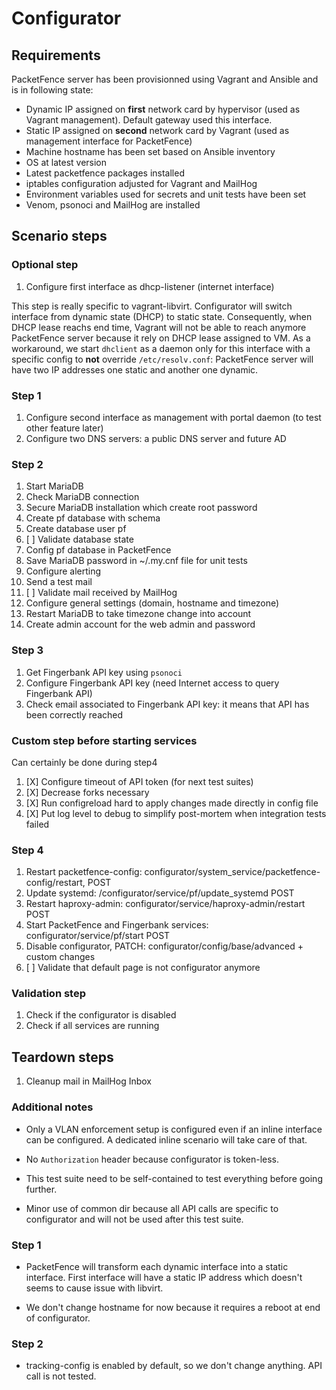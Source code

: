 # Configurator

## Requirements
PacketFence server has been provisionned using Vagrant and Ansible and is in
following state:
- Dynamic IP assigned on **first** network card by hypervisor (used as Vagrant
  management). Default gateway used this interface.
- Static IP assigned on **second** network card by Vagrant (used as management
  interface for PacketFence)
- Machine hostname has been set based on Ansible inventory
- OS at latest version
- Latest packetfence packages installed
- iptables configuration adjusted for Vagrant and MailHog
- Environment variables used for secrets and unit tests have been set
- Venom, psonoci and MailHog are installed

## Scenario steps

### Optional step
1. Configure first interface as dhcp-listener (internet interface)

This step is really specific to vagrant-libvirt. Configurator will switch interface from
dynamic state (DHCP) to static state. Consequently, when DHCP lease reachs end time,
Vagrant will not be able to reach anymore PacketFence server because it rely
on DHCP lease assigned to VM.
As a workaround, we start `dhclient` as a daemon only for this interface with
a specific config to **not** override `/etc/resolv.conf`: PacketFence server
will have two IP addresses one static and another one dynamic.

### Step 1
1. Configure second interface as management with portal daemon (to test other
   feature later)
1. Configure two DNS servers: a public DNS server and future AD

### Step 2
1. Start MariaDB
1. Check MariaDB connection
1. Secure MariaDB installation which create root password
2. Create pf database with schema
2. Create database user pf
1. [ ] Validate database state
3. Config pf database in PacketFence
1. Save MariaDB password in ~/.my.cnf file for unit tests
2. Configure alerting
2. Send a test mail
1. [ ] Validate mail received by MailHog
2. Configure general settings (domain, hostname and timezone)
2. Restart MariaDB to take timezone change into account
2. Create admin account for the web admin and password

### Step 3
1. Get Fingerbank API key using `psonoci`
1. Configure Fingerbank API key (need Internet access to query Fingerbank API)
1. Check email associated to Fingerbank API key: it means that API has been
   correctly reached

### Custom step before starting services
Can certainly be done during step4

1. [X] Configure timeout of API token (for next test suites)
1. [X] Decrease forks necessary
1. [X] Run configreload hard to apply changes made directly in config file
1. [X] Put log level to debug to simplify post-mortem when integration tests failed

### Step 4
1. Restart packetfence-config:
   configurator/system_service/packetfence-config/restart, POST
2. Update systemd: /configurator/service/pf/update_systemd POST
1. Restart haproxy-admin: configurator/service/haproxy-admin/restart POST
1. Start PacketFence and Fingerbank services: configurator/service/pf/start POST
1. Disable configurator, PATCH: configurator/config/base/advanced + custom
   changes
2. [ ] Validate that default page is not configurator anymore

### Validation step
1. Check if the configurator is disabled
1. Check if all services are running

## Teardown steps
1. Cleanup mail in MailHog Inbox

### Additional notes

- Only a VLAN enforcement setup is configured even if an inline interface can
  be configured. A dedicated inline scenario will take care of that.

- No `Authorization` header because configurator is token-less.

- This test suite need to be self-contained to test everything before going
  further.
  
- Minor use of common dir because all API calls are specific to configurator
  and will not be used after this test suite.

### Step 1
 
 * PacketFence will transform each dynamic interface into a static
   interface. First interface will have a static IP address which doesn't
   seems to cause issue with libvirt.
   
 * We don't change hostname for now because it requires a reboot at end of configurator.

### Step 2

  * tracking-config is enabled by default, so we don't change anything. API
    call is not tested.
